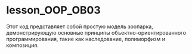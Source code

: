 # lesson_OOP_OB03
Этот код представляет собой простую модель зоопарка, 
демонстрирующую основные принципы объектно-ориентированного программирования, 
такие как наследование, полиморфизм и композиция.



 
